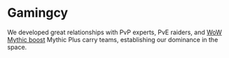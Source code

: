 # Gamingcy
We developed great relationships with PvP experts, PvE raiders, and [WoW Mythic boost](https://gamingcy.com/en-us/wow-carry/mythic-plus) Mythic Plus carry teams, establishing our dominance in the space. 
